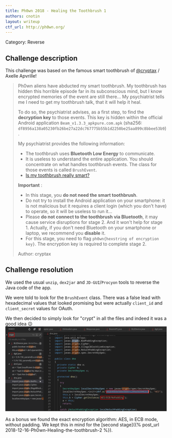 ```yaml
---
title: Ph0wn 2018 - Healing the Toothbrush 1
authors: cnotin
layout: writeup
ctf_url: http://ph0wn.org/
---
```

Category: Reverse

## Challenge description
This challenge was based on the famous smart toothbrush of [@cryptax](https://twitter.com/cryptax) / Axelle Apvrille!

> Ph0wn aliens have abducted my smart toothbrush.
> My toothbrush has hidden this horrible episode far in its subconscious mind, but I know encrypted memories of the event are still there... My psychiatrist tells me I need to get my toothbrush talk, that it will help it heal.
>
> To do so, the psychiatrist advises, as a first step, to find the **decryption key** to those events. This key is hidden within the official Android application `Beam_v1.3.3_apkpure.com.apk` (sha256: `df8956a138a05230fb26be27a22dc767775b55b1d2250be25aa899c8bbee53b9`). 
>
> My psychiatrist provides the following information:
> - The toothbrush uses **Bluetooth Low Energy** to communicate.
> - It is useless to understand the entire application. You should concentrate on what handles toothbrush events. The class for those events is called `BrushEvent`.
> - [Is my toothbrush really smart?](https://download.ernw-insight.de/troopers/tr18/slides/TR18_NGI_BR_Is-my-toothbrush-really-smart.pdf)
>
> **Important** :
> - In this stage, you **do not need the smart toothbrush**.
> - Do not try to install the Android application on your smartphone: it is not malicious but it requires a client login (which you don't have) to operate, so it will be useless to run it...
> - Please **do not connect to the toothbrush via Bluetooth**, it may cause service disruptions for stage 2. And it won't help for stage 1. Actually, if you don't need Bluetooth on your smartphone or laptop, we recommend you **disable** it.
> - For this stage, you need to flag `ph0wn{hexstring of encryption key}`. The encryption key is required to complete stage 2.
>
> Author: cryptax

## Challenge resolution
We used the usual `unzip`, `dex2jar` and `JD-GUI`/`Procyon` tools to reverse the Java code of the app.

We were told to look for the `BrushEvent` class. There was a false lead with hexadecimal values that looked promising but were actually `client_id` and `client_secret` values for OAuth.

We then decided to simply look for "crypt" in all the files and indeed it was a good idea :wink:
![](/assets/ph0wn-toothbrush1-key.png)

As a bonus we found the exact encryption algorithm: AES, in ECB mode, without padding. We kept this in mind for the [second stage]({% post_url 2018-12-16-Ph0wn-Healing-the-toothbrush-2 %}).